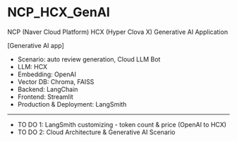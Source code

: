 # NCP_HCX_GenAI
NCP (Naver Cloud Platform) HCX (Hyper Clova X) Generative AI Application

[Generative AI app]
- Scenario: auto review generation, Cloud LLM Bot
- LLM: HCX
- Embedding: OpenAI
- Vector DB: Chroma, FAISS
- Backend: LangChain
- Frontend: Streamlit
- Production & Deployment: LangSmith
-----
- TO DO 1: LangSmith customizing - token count & price (OpenAI to HCX)
- TO DO 2: Cloud Architecture & Generative AI Scenario
